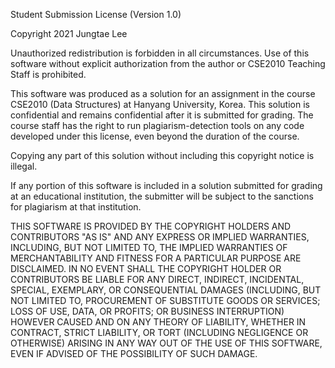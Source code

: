 Student Submission License (Version 1.0)

Copyright 2021 Jungtae Lee

Unauthorized redistribution is forbidden in all circumstances. Use of this software without explicit authorization from the author or CSE2010 Teaching Staff is prohibited.

This software was produced as a solution for an assignment in the course CSE2010 (Data Structures) at Hanyang University, Korea. This solution is confidential and remains confidential after it is submitted for grading. The course staff has the right to run plagiarism-detection tools on any code developed under this license, even beyond the duration of the course.

Copying any part of this solution without including this copyright notice is illegal.

If any portion of this software is included in a solution submitted for grading at an educational institution, the submitter will be subject to the sanctions for plagiarism at that institution.

THIS SOFTWARE IS PROVIDED BY THE COPYRIGHT HOLDERS AND CONTRIBUTORS "AS IS" AND ANY EXPRESS OR IMPLIED WARRANTIES, INCLUDING, BUT NOT LIMITED TO, THE IMPLIED WARRANTIES OF MERCHANTABILITY AND FITNESS FOR A PARTICULAR PURPOSE ARE DISCLAIMED. IN NO EVENT SHALL THE COPYRIGHT HOLDER OR CONTRIBUTORS BE LIABLE FOR ANY DIRECT, INDIRECT, INCIDENTAL, SPECIAL, EXEMPLARY, OR CONSEQUENTIAL DAMAGES (INCLUDING, BUT NOT LIMITED TO, PROCUREMENT OF SUBSTITUTE GOODS OR SERVICES; LOSS OF USE, DATA, OR PROFITS; OR BUSINESS INTERRUPTION) HOWEVER CAUSED AND ON ANY THEORY OF LIABILITY, WHETHER IN CONTRACT, STRICT LIABILITY, OR TORT (INCLUDING NEGLIGENCE OR OTHERWISE) ARISING IN ANY WAY OUT OF THE USE OF THIS SOFTWARE, EVEN IF ADVISED OF THE POSSIBILITY OF SUCH DAMAGE.

